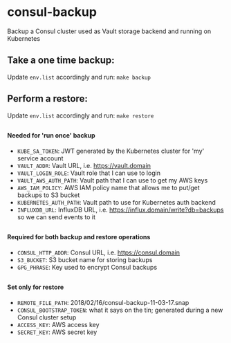 # consul-backup
Backup a Consul cluster used as Vault storage backend and running on Kubernetes

## Take a one time backup:
Update `env.list` accordingly and run:
`make backup`

## Perform a restore:
Update `env.list` accordingly and run:
`make restore`
##
#### Needed for 'run once' backup
- `KUBE_SA_TOKEN`: JWT generated by the Kubernetes cluster for 'my' service account
- `VAULT_ADDR`: Vault URL, i.e.  https://vault.domain
- `VAULT_LOGIN_ROLE`: Vault role that I can use to login
- `VAULT_AWS_AUTH_PATH`: Vault path that I can use to get my AWS keys
- `AWS_IAM_POLICY`: AWS IAM policy name that allows me to put/get backups to S3 bucket
- `KUBERNETES_AUTH_PATH`: Vault path to use for Kubernetes auth backend
- `INFLUXDB_URL`: InfluxDB URL, i.e. https://influx.domain/write?db=backups so we can send events to it
##
#### Required for both backup and restore operations
- `CONSUL_HTTP_ADDR`: Consul URL, i.e. https://consul.domain
- `S3_BUCKET`: S3 bucket name for storing backups
- `GPG_PHRASE`: Key used to encrypt Consul backups
##
#### Set only for restore
- `REMOTE_FILE_PATH`: 2018/02/16/consul-backup-11-03-17.snap
- `CONSUL_BOOTSTRAP_TOKEN`: what it says on the tin; generated during a new Consul cluster setup
- `ACCESS_KEY`: AWS access key
- `SECRET_KEY`: AWS secret key
